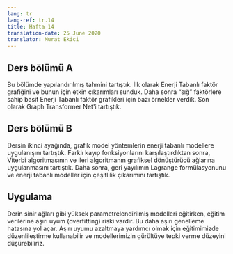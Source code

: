 ```yaml
---
lang: tr
lang-ref: tr.14
title: Hafta 14
translation-date: 25 June 2020
translator: Murat Ekici
---
```



## Ders bölümü A

Bu bölümde yapılandırılmış tahmini tartıştık. İlk olarak Enerji Tabanlı faktör grafiğini ve bunun için etkin çıkarımları sunduk. Daha sonra “sığ” faktörlere sahip basit Enerji Tabanlı faktör grafikleri için bazı örnekler verdik. Son olarak Graph Transformer Net'i tartıştık.
<!--

## Lecture part A

In this section, we discussed the structured prediction. We first introduced the Energy-Based factor graph and efficient inference for it. Then we gave some examples for simple Energy-Based factor graphs with “shallow” factors. Finally, we discussed the Graph Transformer Net.

-->

## Ders bölümü B

Dersin ikinci ayağında, grafik model yöntemlerin enerji tabanlı modellere uygulanışını tartıştık. Farklı kayıp fonksiyonlarını karşılaştırdıktan sonra, Viterbi algoritmasının ve ileri algoritmanın grafiksel dönüştürücü ağlarına uygulanmasını tartıştık. Daha sonra, geri yayılımın Lagrange formülasyonunu ve enerji tabanlı modeller için çeşitlilik çıkarımını tartıştık.

<!--
## Lecture part B

The second leg of the lecture further discusses the application of graphical model methods to energy-based models. After spending some time comparing different loss functions, we discuss the application of the Viterbi algorithm and forward algorithm to graphical transformer networks. We then transition to discussing the Lagrangian formulation of backpropagation and then variational inference for energy-based models.

-->

## Uygulama

Derin sinir ağları gibi yüksek parametrelendirilmiş modelleri eğitirken, eğitim verilerine aşırı uyum (overfitting) riski vardır. Bu daha aşırı genelleme hatasına yol açar. Aşırı uyumu azaltmaya yardımcı olmak için eğitimimizde düzenlileştirme kullanabilir ve modellerimizin gürültüye tepki verme düzeyini düşürebiliriz.

<!--
## Practicum

When training highly parametrised models such as deep neural networks there is a risk of overfitting to the training data. This leads to greater generalization error. To help reduce overfitting we can introduce regularization into our training, discouraging certain solutions to decrease the extent to which our models will fit to noise.

-->
